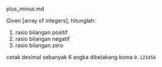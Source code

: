 plus_minus.md

Given [array of integers], hitunglah: 
1. rasio bilangan positif
2. rasio bilangan negatif
3. rasio bilangan zero

cetak desimal sebanyak 6 angka dibelakang koma
`0.123456`

